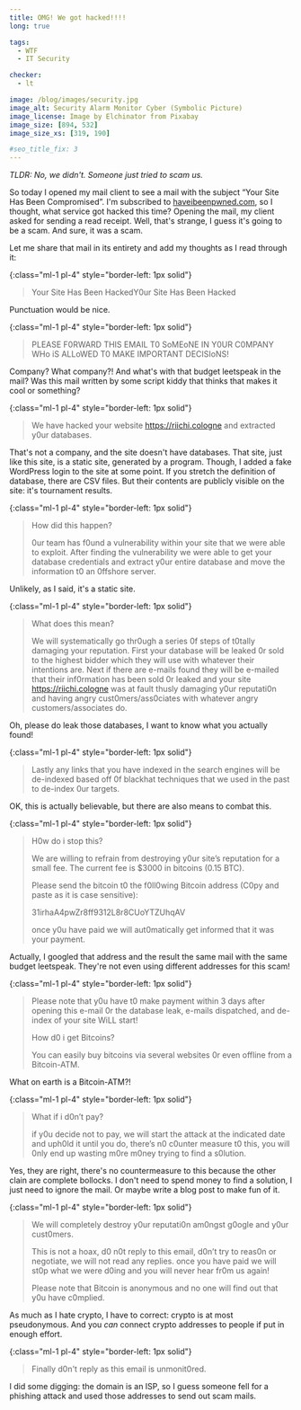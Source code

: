 ```yaml
---
title: OMG! We got hacked!!!!
long: true

tags:
  - WTF
  - IT Security

checker:
  - lt

image: /blog/images/security.jpg
image_alt: Security Alarm Monitor Cyber (Symbolic Picture)
image_license: Image by Elchinator from Pixabay 
image_size: [894, 532]
image_size_xs: [319, 190]

#seo_title_fix: 3
---
```

*TLDR: No, we didn't. Someone just tried to scam us.*

So today I opened my mail client to see a mail with the subject “Your Site Has Been Compromised”.
I'm subscribed to [haveibeenpwned.com](https://haveibeenpwned.com), so I thought, what service got hacked this time?
Opening the mail, my client asked for sending a read receipt.
Well, that's strange, I guess it's going to be a scam.
And sure, it was a scam.

Let me share that mail in its entirety and add my thoughts as I read through it:

{:class="ml-1 pl-4" style="border-left: 1px solid"}
> Your Site Has Been HackedY0ur Site Has Been Hacked
>

Punctuation would be nice.

{:class="ml-1 pl-4" style="border-left: 1px solid"}
> PLEASE F0RWARD THIS EMAIL T0 SoMEoNE IN Y0UR C0MPANY WHo iS ALLoWED T0 MAKE IMPORTANT DECISIoNS!
>

Company? What company?!
And what's with that budget leetspeak in the mail?
Was this mail written by some script kiddy that thinks that makes it cool or something?

{:class="ml-1 pl-4" style="border-left: 1px solid"}
> We have hacked your website <https://riichi.cologne> and extracted y0ur databases.
>

That's not a company, and the site doesn't have databases.
That site, just like this site, is a static site, generated by a program.
Though, I added a fake WordPress login to the site at some point.
If you stretch the definition of database, there are CSV files.
But their contents are publicly visible on the site: it's tournament results.

{:class="ml-1 pl-4" style="border-left: 1px solid"}
> How did this happen?
>
> 0ur team has f0und a vulnerability within your site that we were able to exploit.
> After finding the vulnerability we were able to get your database credentials and extract y0ur entire database and move the information t0 an 0ffshore server.
>

Unlikely, as I said, it's a static site.

{:class="ml-1 pl-4" style="border-left: 1px solid"}
> What does this mean?
>
> We will systematically go thr0ugh a series 0f steps of t0tally damaging your reputation.
> First your database will be leaked 0r sold to the highest bidder which they will use with whatever their intentions are.
> Next if there are e-mails found they will be e-mailed that their inf0rmation has been sold 0r leaked and your site <https://riichi.cologne> was at fault thusly damaging y0ur reputati0n and having angry cust0mers/ass0ciates with whatever angry customers/associates do.

Oh, please do leak those databases, I want to know what you actually found!

{:class="ml-1 pl-4" style="border-left: 1px solid"}
> Lastly any links that you have indexed in the search engines will be de-indexed based off 0f blackhat techniques that we used in the past to de-index 0ur targets.

OK, this is actually believable, but there are also means to combat this.

{:class="ml-1 pl-4" style="border-left: 1px solid"}
> H0w do i stop this?
>
> We are willing to refrain from destroying y0ur site’s reputation for a small fee.
> The current fee is $3000 in bitcoins (0.15 BTC).
>
> Please send the bitcoin t0 the f0ll0wing Bitcoin address (C0py and paste as it is case sensitive):
>
> 31irhaA4pwZr8ff9312L8r8CUoYTZUhqAV
>
> once y0u have paid we will aut0matically get informed that it was your payment.

Actually, I googled that address and the result the same mail with the same budget leetspeak.
They're not even using different addresses for this scam!

{:class="ml-1 pl-4" style="border-left: 1px solid"}
> Please note that y0u have t0 make payment within 3 days after opening this e-mail 0r the database leak, e-mails dispatched, and de-index of your site WiLL start!
>
> How d0 i get Bitcoins?
>
> You can easily buy bitcoins via several websites 0r even offline from a Bitcoin-ATM.

What on earth is a Bitcoin-ATM?!

{:class="ml-1 pl-4" style="border-left: 1px solid"}
> What if i d0n’t pay?
>
> if y0u decide not to pay, we will start the attack at the indicated date and uph0ld it until you do, there’s n0 c0unter measure t0 this, you will 0nly end up wasting m0re m0ney trying to find a s0lution.

Yes, they are right, there's no countermeasure to this because the other clain are complete bollocks.
I don't need to spend money to find a solution, I just need to ignore the mail.
Or maybe write a blog post to make fun of it.

{:class="ml-1 pl-4" style="border-left: 1px solid"}
> We will completely destroy y0ur reputati0n am0ngst g0ogle and y0ur cust0mers.
>
> This is not a hoax, d0 n0t reply to this email, d0n’t try to reas0n or negotiate, we will not read any replies.
> once you have paid we will st0p what we were d0ing and you will never hear fr0m us again!
>
> Please note that Bitcoin is anonymous and no one will find out that y0u have c0mplied.

As much as I hate crypto, I have to correct: crypto is at most pseudonymous.
And you *can* connect crypto addresses to people if put in enough effort.

{:class="ml-1 pl-4" style="border-left: 1px solid"}
> Finally d0n't reply as this email is unmonit0red.
>

I did some digging: the domain is an ISP, so I guess someone fell for a phishing attack and used those addresses to send out scam mails.

